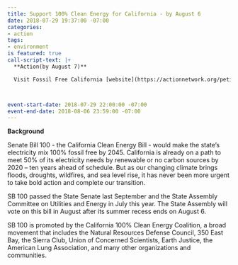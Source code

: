 ```yaml
---
title: Support 100% Clean Energy for California - by August 6
date: 2018-07-29 19:37:00 -07:00
categories:
- action
tags:
- environment
is featured: true
call-script-text: |+
  **Action(by August 7)**

  Visit Fossil Free California [website](https://actionnetwork.org/petitions/support-Sb-100-move-california-to-100-clean-electricity?) to sign petition supporting SB100.



event-start-date: 2018-07-29 22:00:00 -07:00
event-end-date: 2018-08-06 23:59:00 -07:00
---
```


**Background**

Senate Bill 100 - the California Clean Energy Bill - would make the state’s electricity mix 100% fossil free by 2045. California is already on a path to meet 50% of its electricity needs by renewable or no carbon sources by 2020 – ten years ahead of schedule.  But as our changing climate brings floods, droughts, wildfires, and sea level rise, it has never been more urgent to take bold action and complete our transition. 

SB 100 passed the State Senate last September and the State Assembly Committee on Utilities and Energy in July this year. The State Assembly will vote on this bill in August after its summer recess ends on August 6. 

SB 100 is promoted by the California 100% Clean Energy Coalition, a broad movement that includes the Natural Resources Defense Council, 350 East Bay, the Sierra Club, Union of Concerned Scientists, Earth Justice, the American Lung Association, and many other organizations and communities. 
